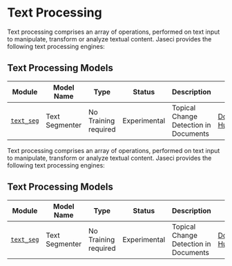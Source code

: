 # Text Processing

Text processing comprises an array of operations, performed on text input to manipulate, transform or analyze textual content. Jaseci provides the following text processing engines:


## Text Processing Models

| Module      | Model Name    | Type                    | Status       | Description                                                 | Resources                                 |
| ----------- | ------------- | ----------------------- | ------------ | ----------------------------------------------------------- | ----------------------------------------- |
| [`text_seg`](text_seg/README.md)  | Text Segmenter    |    No Training required |  Experimental       | Topical Change Detection in Documents | [Documentation](text_seg/README.md) [Huggingface](https://huggingface.co/dennlinger/roberta-cls-consec) |# Text Processing

Text processing comprises an array of operations, performed on text input to manipulate, transform or analyze textual content. Jaseci provides the following text processing engines:


## Text Processing Models

| Module      | Model Name    | Type                    | Status       | Description                                                 | Resources                                 |
| ----------- | ------------- | ----------------------- | ------------ | ----------------------------------------------------------- | ----------------------------------------- |
| [`text_seg`](text_seg/README.md)  | Text Segmenter    |    No Training required |  Experimental       | Topical Change Detection in Documents | [Documentation](text_seg/README.md) [Huggingface](https://huggingface.co/dennlinger/roberta-cls-consec) |